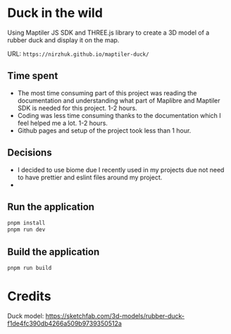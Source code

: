 # Duck in the wild

Using Maptiler JS SDK and THREE.js library to create a 3D model of a rubber duck and display it on the map.

URL: `https://nirzhuk.github.io/maptiler-duck/`


## Time spent

- The most time consuming part of this project was reading the documentation and understanding what part of Maplibre and Maptiler SDK is needed for this project. 1-2 hours.
- Coding was less time consuming thanks to the documentation which I feel helped me a lot. 1-2 hours.
- Github pages and setup of the project took less than 1 hour.


## Decisions

- I decided to use biome due I recently used in my projects due not need to have prettier and eslint files around my project.
- 



## Run the application

```bash
pnpm install
pnpm run dev
```

## Build the application

```bash
pnpm run build
```

# Credits

Duck model: https://sketchfab.com/3d-models/rubber-duck-f1de4fc390db4266a509b9739350512a

